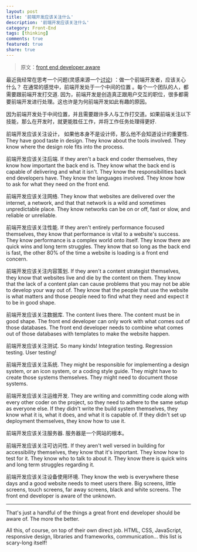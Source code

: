 ```yaml
---
layout: post
title: '前端开发应该关注什么'
description: '前端开发应该关注什么'
category: Front-End
tags: [thinking]
comments: true
featured: true
share: true
---
```


> 原文：[front end developer aware](https://css-tricks.com/front-end-developer-aware/)

最近我经常在思考一个问题(灵感来源一个[讨论](http://shoptalkshow.com/episodes/193-the-state-of-front-end-dev-ala-rebroadcast/)) ：做一个前端开发者，应该关心什么？ 在通常的感觉中，前端开发处于一个中间的位置 。每个一个团队的人，都需要跟前端开发打交道. 因为，前端开发是创造真正跟用户交互的职位，很多都需要前端开发进行处理。这也许是为何前端开发如此有趣的原因。

因为前端开发处于中间位置，并且需要跟许多人与工作打交道。如果前端关注以下技能，那么在开发时，就更能胜任工作，并将工作任务处理得更好.

前端开发应该关注设计， 如果他本身不是设计师，那么他不会知道设计的重要性. They have good taste in design. They know about the tools involved. They know where the design role fits into the process.

前端开发应该关注后端. If they aren't a back end coder themselves, they know how important the back end is. They know what the back end is capable of delivering and what it isn't. They know the responsibilities back end developers have. They know the languages involved. They know how to ask for what they need on the front end.

前端开发应该关注网络. They know that websites are delivered over the internet, a network, and that that network is a wild and sometimes unpredictable place. They know networks can be on or off, fast or slow, and reliable or unreliable.

前端开发应该关注性能. If they aren't entirely performance focused themselves, they know that performance is vital to a website's success. They know performance is a complex world onto itself. They know there are quick wins and long term struggles. They know that so long as the back end is fast, the other 80% of the time a website is loading is a front end concern.

前端开发应该关注内容策划. If they aren't a content strategist themselves, they know that websites live and die by the content on them. They know that the lack of a content plan can cause problems that you may not be able to develop your way out of. They know that the people that use the website is what matters and those people need to find what they need and expect it to be in good shape.

前端开发应该关注数据库. The content lives there. The content must be in good shape. The front end developer can only work with what comes out of those databases. The front end developer needs to combine what comes out of those databases with templates to make the website happen.

前端开发应该关注测试. So many kinds! Integration testing. Regression testing. User testing!

前端开发应该关注系统. They might be responsible for implementing a design system, or an icon system, or a coding style guide. They might have to create those systems themselves. They might need to document those systems.

前端开发应该关注运维开发. They are writing and committing code along with every other coder on the project, so they need to adhere to the same setup as everyone else. If they didn't write the build system themselves, they know what it is, what it does, and what it is capable of. If they didn't set up deployment themselves, they know how to use it.

前端开发应该关注服务器. 服务器是一个网站的根本。

前端开发应该关注可访问性. If they aren't well versed in building for accessibility themselves, they know that it's important. They know how to test for it. They know who to talk to about it. They know there is quick wins and long term struggles regarding it.

前端开发应该关注设备使用环境. They know the web is everywhere these days and a good website needs to meet users there. Big screens, little screens, touch screens, far away screens, black and white screens. The front end developer is aware of the unknown.

---

That's just a handful of the things a great front end developer should be aware of. The more the better.

All this, of course, on top of their own direct job. HTML, CSS, JavaScript, responsive design, libraries and frameworks, communication... this list is scary-long itself!
